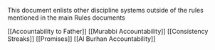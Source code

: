 This document enlists other discipline systems outside of the rules mentioned in the main Rules documents

[[Accountability to Father]]
[[Murabbi Accountability]]
[[Consistency Streaks]]
[[Promises]]
[[Al Burhan Accountability]]
